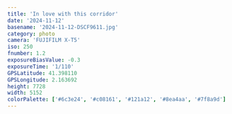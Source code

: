```yaml
---
title: 'In love with this corridor'
date: '2024-11-12'
basename: '2024-11-12-DSCF9611.jpg'
category: photo
camera: 'FUJIFILM X-T5'
iso: 250
fnumber: 1.2
exposureBiasValue: -0.3
exposureTime: '1/110'
GPSLatitude: 41.398110
GPSLongitude: 2.163692
height: 7728
width: 5152
colorPalette: ['#6c3e24', '#c08161', '#121a12', '#8ea4aa', '#7f8a9d']
---
```

